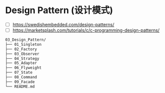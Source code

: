 # Design Pattern (设计模式)

- [ ] https://swedishembedded.com/design-patterns/
- [ ] https://marketsplash.com/tutorials/c/c-programming-design-patterns/

```txt
03_Design_Pattern/
├── 01_Singleton
├── 02_Factory
├── 03_Observer
├── 04_Strategy
├── 05_Adapter
├── 06_Flyweight
├── 07_State
├── 08_Command
├── 09_Facade
└── README.md
```
